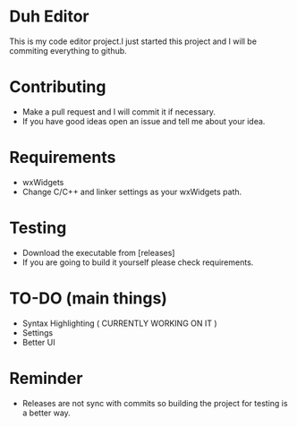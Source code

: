 # Duh Editor

This is my code editor project.I just started this project and I will be commiting everything to github.

# Contributing
- Make a pull request and I will commit it if necessary.
- If you have good ideas open an issue and tell me about your idea.

# Requirements 
- wxWidgets 
- Change C/C++ and linker settings as your wxWidgets path.

# Testing
- Download the executable from [releases]
- If you are going to build it yourself please check requirements.

# TO-DO (main things)
- Syntax Highlighting ( CURRENTLY WORKING ON IT )
- Settings
- Better UI

# Reminder
- Releases are not sync with commits so building the project for testing is a better way.
